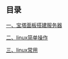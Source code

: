 ## 目录[一、宝塔面板搭建服务器](server-01%20宝塔面板搭建服务器.md)[二、linux简单操作](server-02%20linux简单操作.md)[三、linux常用](server-03%20linux常用.md)<Vssue title="Server" />